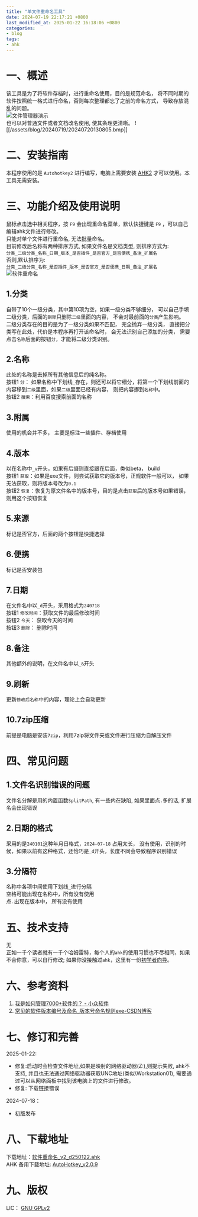 ```yaml
---
title: "单文件重命名工具"
date: 2024-07-19 22:17:21 +0800
last_modified_at: 2025-01-22 16:18:06 +0800
categories:
- blog
tags: 
- ahk
---
```

# 一、概述
该工具是为了将软件存档时，进行重命名使用，目的是规范命名， 将不同时期的软件按照统一格式进行命名，否则每次整理都忘了之前的命名方式， 导致存放混乱的问题。  
![文件管理器演示](/assets/blog/20240719/软件重命名工具演示.jpg)   
也可以对普通文件或者文档改名使用, 使其条理更清晰。
![[/assets/blog/20240719/20240720130805.bmp]]

# 二、安装指南
本程序使用的是 `Autohotkey2` 进行编写，电脑上需要安装 [AHK2](https://www.autohotkey.com/) 才可以使用。本工具无需安装。

# 三、功能介绍及使用说明
鼠标点击选中相关程序，按 `F9` 会出现重命名菜单，默认快捷键是 `F9` ，可以自己编辑ahk文件进行修改。  
只能对单个文件进行重命名, 无法批量命名。  
目前修改后名称有两种排序方式, 如果文件名是文档类型, 则排序方式为:  
`分类_二级分类_名称_日期_版本_是否插件_是否官方_是否便携_备注_扩展名`  
否则,默认排序为:  
`分类_二级分类_名称_是否插件_版本_是否官方_是否便携_日期_备注_扩展名`  
![软件重命名](/assets/blog/20240719/20240719223620.bmp)  
## 1.分类
自带了10个一级分类，其中第10项为空，如果一级分类不够细分， 可以自己手填二级分类，后面的`删除`只删除`二级`里面的内容， 不会对最前面的`分类`产生影响。  
二级分类存在的目的是为了一级分类如果不匹配， 完全抛弃一级分类， 直接把分类写在此处，代价是本程序再打开该命名时， 会无法识别自己添加的分类， 需要点击`名称`后面的按钮`分`，才能将二级分类识别。

## 2.名称
此处的名称是去掉所有其他信息后的纯名称。  
按钮1 `分`： 如果名称中下划线`_`存在，则还可以将它细分，将第一个下划线前面的内容移到`二级`里面，如果`二级`里面已经有内容， 则把内容挪到`名称`中。  
按钮2 `搜索`：利用百度搜索前面的名称  

## 3.附属
使用的机会并不多， 主要是标注一些插件、存档使用  

## 4.版本
以在名称中`_v`开头，如果有后缀则直接跟在后面，类似beta， build    
按钮1 `获取`：如果是exe文件，则尝试获取它的版本号，正规软件一般可以， 如果无法获取，则将版本号改为`0.1`  
按钮2 `恢复`：恢复为原文件名中的版本号，目的是点击`获取`后的版本号如果错误， 则用这个按钮恢复  

## 5.来源
标记是否官方，后面的两个按钮是快捷选择  

## 6.便携
标记是否安装包  

## 7.日期
在文件名中以`_d`开头，采用格式为`240718`   
按钮1 `修改时间`：获取文件的最后修改时间  
按钮2 `今天`： 获取今天的时间  
按钮3 `删除`： 删除时间  

## 8.备注
其他额外的说明，在文件名中以`_&`开头  

## 9.刷新
更新`修改后名称`中的内容，理论上会自动更新  

## 10.7zip压缩
前提是电脑是安装`7zip`，利用7zip将文件夹或文件进行压缩为自解压文件  

# 四、常见问题
## 1.文件名识别错误的问题
文件名分解是用的内置函数`SplitPath`, 有一些内在缺陷, 如果里面点`.`多的话, 扩展名会出现错误  
## 2.日期的格式
采用的是`240101`这种年月日格式，`2024-07-18` 占用太长， 没有使用，识别的时候，如果以前有这种格式，还恰巧是`_d`开头，长度不同会导致程序识别错误  
## 3.分隔符
名称中各项中间使用下划线`_`进行分隔  
空格可能出现在名称中，所有没有使用  
点`.`出现在版本中， 所有没有使用  

# 五、技术支持
无  
正如一千个读者就有一千个哈姆雷特，每个人的`ahk`的使用习惯也不尽相同，如果不合你意，可以自行修改; 如果你没接触过`ahk`，这里有一份[初学者向导](https://wyagd001.github.io/v2/docs/Tutorial.htm)。    

# 六、参考资料
1. [我是如何管理7000+软件的？ - 小众软件](https://www.appinn.com/how-do-i-manage-7000-software/)  
2. [常见的软件版本编号及命名\_版本号命名规则exe-CSDN博客](https://blog.csdn.net/volkswageos/article/details/6489510/)  

# 七、修订和完善
2025-01-22:  
- 修复:启动时会检查文件地址,如果是映射的网络驱动器(Z:),则提示失败, ahk不支持, 并且也无法通过网络驱动器获取UNC地址(类似\\Workstation01), 需要通过可以从网络面板中找到该电脑上的文件进行修改。  
- 修复: 下载链接错误  

2024-07-18：  
- 初版发布  

# 八、下载地址
下载地址：[软件重命名_v2_d250122.ahk](/assets/ahk/软件重命名_v2_d250122.ahk)  
AHK 备用下载地址: [AutoHotkey_v2.0.9](\assets\exe\01装机_AutoHotkey_v2.0.9_官方_安装包_d230923.exe)

# 九、版权
LIC： [GNU GPLv2](https://wyagd001.github.io/v2/docs/license.htm) 


